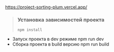 
https://project-sorting-plum.vercel.app/


> ### Установка зависимостей проекта
> ```
> npm install
> ```





- Запуск проекта в dev режиме npm run dev
- Сборка проекта в build версию npm run build
